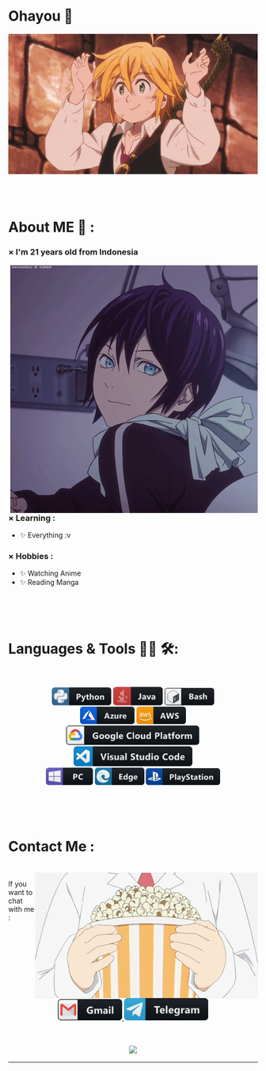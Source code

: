 # Ohayou 👋

<div align="center">
<img hight="300" width="700" alt="GIF" align="center" src="https://github.com/ItoRenz/ItoRenz/blob/main/assets/208593.gif">
</div>

</br>
</br>
</br>


# About ME 💬 :

### × I'm 21 years old from Indonesia

<img hight="400" width="500" alt="GIF" align="right" src="https://github.com/ItoRenz/ItoRenz/blob/main/assets/13626.gif">

### × Learning :
- ✨ Everything :v

### × Hobbies :
- ✨ Watching Anime
- ✨ Reading Manga

</br>
</br>
</br>


# Languages & Tools 👨‍💻 🛠:
</br>

<p align="center">

<!-- For more icons please follow  https://github.com/MikeCodesDotNET/ColoredBadges -->
<img src="https://github.com/ItoRenz/ItoRenz/blob/main/assets/icons/python.png" alt="python" width="120" hight="50">
<img src="https://github.com/ItoRenz/ItoRenz/blob/main/assets/icons/java.png" alt="java" width="100" hight="50">
<img src="https://github.com/ItoRenz/ItoRenz/blob/main/assets/icons/bash.png" alt="bash" width="100" hight="50">
</br>
<img src="https://github.com/ItoRenz/ItoRenz/blob/main/assets/icons/azure.png" alt="azure" width="110" hight="50">
<img src="https://github.com/ItoRenz/ItoRenz/blob/main/assets/icons/aws.png" alt="aws" width="100" hight="50">
</br>
<img src="https://github.com/ItoRenz/ItoRenz/blob/main/assets/icons/google_cloud_platform.png" alt="google_cloud_platform" width="270" hight="50">
<img src="https://github.com/ItoRenz/ItoRenz/blob/main/assets/icons/visualstudio_code.png" alt="visualstudio_code" width="240" hight="50">
</br>
<img src="https://github.com/ItoRenz/ItoRenz/blob/main/assets/icons/pc.png" alt="pc" width="95" hight="50">
<img src="https://github.com/ItoRenz/ItoRenz/blob/main/assets/icons/edge.png" alt="edge" width="100" hight="50">
<img src="https://github.com/ItoRenz/ItoRenz/blob/main/assets/icons/playstation@3x.png" alt="playstation" width="150" hight="50">
</p>
</br>
</br>
</br>



# Contact Me :

<p>
 </br>


<img hight="320" width="450" align="right" alt="GIF" src="https://github.com/ItoRenz/ItoRenz/blob/main/assets/15682.gif">

If you want to chat with me :

<p align="center" >
<a href="mailto:ridwan.ri214@gmail.com">
 <img alt="Gmail" width="130" hight="100" src="https://github.com/ItoRenz/ItoRenz/blob/main/assets/icons/gmail.png" />
</a>
<a href="https://t.me/ItoRenz/">
  <img alt="Telegram" width="170" hight="100" src="https://github.com/ItoRenz/ItoRenz/blob/main/assets/icons/telegram.png" />
</br>
</br>
</br>
</a>
 </p>

<p align="center" >  
  <a href="https://github.com/anuraghazra/github-readme-stats"> 
<img  src="https://github-readme-stats.vercel.app/api?username=ItoRenz&&show_icons=true&theme=radical"/>
  </a>
  </p>

*************
